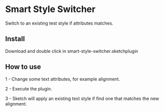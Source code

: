 # Smart Style Switcher
Switch to an existing test style if attributes matches.

## Install
Download and double click in smart-style-switcher.sketchplugin

## How to use
1 - Change some text attributes, for example alignment.

2 - Execute the plugin.

3 - Sketch will apply an existing text style if find one that matches the new alignment.

